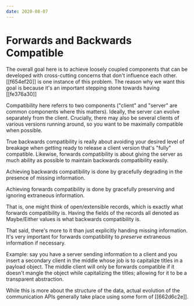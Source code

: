 ```yaml
---
date: 2020-08-07
---
```


# Forwards and Backwards Compatible

The overall goal here is to achieve loosely coupled components that can be developed with cross-cutting concerns that don't influence each other.
[[f654ef20]] is one instance of this problem.
The reason why we want this goal is because it's an important stepping stone towards having [[fe376a30]]

Compatibility here referrs to two components ("client" and "server" are common components where this matters).
Ideally, the server can evolve separately from the client.
Crucially, there may also be several clients of various versions running around, so you want to be maximally compatible when possible.

True backwards compatibility is really about avoiding your desired level of breakage when getting ready to release a client version that's "fully" compatible.
Likewise, forwards compatibility is about giving the server as much ability as possible to maintain backwards compatibility easily.

Achieving backwards compatibility is done by gracefully degrading in the presence of missing information.

Achieving forwards compatibility is done by gracefully preserving and ignoring extraneous information.

That is, one might think of open/extensible records, which is exactly what forwards compatibility is.
Having the fields of the records all denoted as Maybe/Either values is what backwards compatibility is.

That said, there's more to it than just explicitly handing missing information.
It's very important for forwards compatibility to _preserve_ extraneous information if necessary.

Example: say you have a server sending information to a client and you insert a secondary client in the middle whose job is to capitalize titles in a payload object.
The middle client will only be forwards compatible if it doesn't mangle the object while capitalizing the titles; allowing for it to be a transparent abstraction.

While this is more about the structure of the data, actual evolution of the communication APIs generally take place using some form of [[662d6c2e]].
